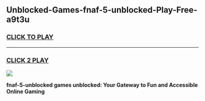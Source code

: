
## Unblocked-Games-fnaf-5-unblocked-Play-Free-a9t3u
<h3>
<a href="https://premium76.site?title=fnaf-5-unblocked&ref=23A">CLICK TO PLAY</a></h3>
<hr>

<h3>
<a href="https://premium76.site?title=fnaf-5-unblocked&ref=23A">CLICK 2 PLAY</a>
  
</h3>

<a href="https://premium76.site?title=fnaf-5-unblocked&ref=23A"><img src="https://clearcache.store/games.png"></a>


**fnaf-5-unblocked games unblocked: Your Gateway to Fun and Accessible Online Gaming**
